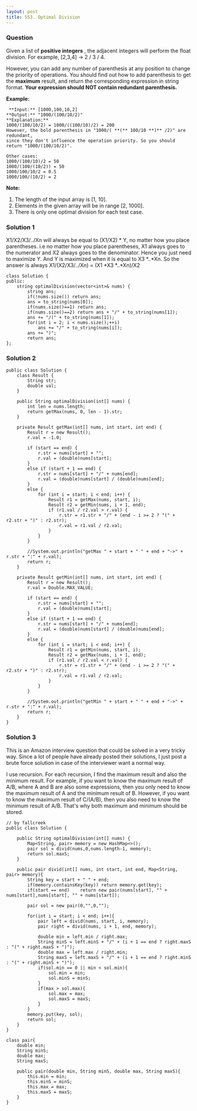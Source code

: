 ```yaml
---
layout: post
title: 553. Optimal Division
---
```

### Question
Given a list of **positive integers** , the adjacent integers will perform the
float division. For example, [2,3,4] -> 2 / 3 / 4.

However, you can add any number of parenthesis at any position to change the
priority of operations. You should find out how to add parenthesis to get the
**maximum** result, and return the corresponding expression in string format.
**Your expression should NOT contain redundant parenthesis.**

 **Example:**  

    
    
     **Input:** [1000,100,10,2]
    **Output:** "1000/(100/10/2)"
    **Explanation:**
    1000/(100/10/2) = 1000/((100/10)/2) = 200
    However, the bold parenthesis in "1000/( **(** 100/10 **)** /2)" are redundant,   
    since they don't influence the operation priority. So you should return "1000/(100/10/2)". 
    
    Other cases:
    1000/(100/10)/2 = 50
    1000/(100/(10/2)) = 50
    1000/100/10/2 = 0.5
    1000/100/(10/2) = 2
    

**Note:**

  1. The length of the input array is [1, 10].
  2. Elements in the given array will be in range [2, 1000].
  3. There is only one optimal division for each test case.

### Solution 1
X1/X2/X3/../Xn will always be equal to (X1/X2) * Y, no matter how you place
parentheses. i.e no matter how you place parentheses, X1 always goes to the
numerator and X2 always goes to the denominator. Hence you just need to
maximize Y. And Y is maximized when it is equal to X3 *..*Xn. So the answer is
always X1/(X2/X3/../Xn) = (X1 *X3 *..*Xn)/X2

    
    
    class Solution {
    public:
        string optimalDivision(vector<int>& nums) {
            string ans;
            if(!nums.size()) return ans;
            ans = to_string(nums[0]);
            if(nums.size()==1) return ans;
            if(nums.size()==2) return ans + "/" + to_string(nums[1]);
            ans += "/(" + to_string(nums[1]);
            for(int i = 2; i < nums.size();++i)
                ans += "/" + to_string(nums[i]);
            ans += ")";
            return ans;
    };
    


### Solution 2
    
    
    public class Solution {
        class Result {
            String str;
            double val;
        }
        
        public String optimalDivision(int[] nums) {
            int len = nums.length;
            return getMax(nums, 0, len - 1).str;
        }
        
        private Result getMax(int[] nums, int start, int end) {
            Result r = new Result();
            r.val = -1.0;
            
            if (start == end) {
                r.str = nums[start] + "";
                r.val = (double)nums[start];
            }
            else if (start + 1 == end) {
                r.str = nums[start] + "/" + nums[end];
                r.val = (double)nums[start] / (double)nums[end];
            }
            else {
                for (int i = start; i < end; i++) {
                    Result r1 = getMax(nums, start, i);
                    Result r2 = getMin(nums, i + 1, end);
                    if (r1.val / r2.val > r.val) {
                        r.str = r1.str + "/" + (end - i >= 2 ? "(" + r2.str + ")" : r2.str);
                        r.val = r1.val / r2.val;
                    }
                }
            }
            
            //System.out.println("getMax " + start + " " + end + "->" + r.str + ":" + r.val);
            return r;
        }
        
        private Result getMin(int[] nums, int start, int end) {
            Result r = new Result();
            r.val = Double.MAX_VALUE;
            
            if (start == end) {
                r.str = nums[start] + "";
                r.val = (double)nums[start];
            }
            else if (start + 1 == end) {
                r.str = nums[start] + "/" + nums[end];
                r.val = (double)nums[start] / (double)nums[end];
            }
            else {
                for (int i = start; i < end; i++) {
                    Result r1 = getMin(nums, start, i);
                    Result r2 = getMax(nums, i + 1, end);
                    if (r1.val / r2.val < r.val) {
                        r.str = r1.str + "/" + (end - i >= 2 ? "(" + r2.str + ")" : r2.str);
                        r.val = r1.val / r2.val;
                    }
                }
            }
            
            //System.out.println("getMin " + start + " " + end + "->" + r.str + ":" + r.val);
            return r;
        }
    }
    


### Solution 3
This is an Amazon interview question that could be solved in a very tricky
way. Since a lot of people have already posted their solutions, I just post a
brute force solution in case of the interviewer want a normal way.

I use recursion. For each recursion, I find the maximum result and also the
minimum result. For example, if you want to know the maximum result of A/B,
where A and B are also some expressions, then you only need to know the
maximum result of A and the minimum result of B. However, if you want to know
the maximum result of C/(A/B), then you also need to know the minimum result
of A/B. That's why both maximum and minimum should be stored.

    
    
    // by fallcreek
    public class Solution {
    
        public String optimalDivision(int[] nums) {
            Map<String, pair> memory = new HashMap<>();
            pair sol = divid(nums,0,nums.length-1, memory);
            return sol.maxS;
        }
        
        public pair divid(int[] nums, int start, int end, Map<String, pair> memory){
            String key = start + " " + end;
            if(memory.containsKey(key)) return memory.get(key);
            if(start == end)    return new pair(nums[start], "" + nums[start],nums[start], "" + nums[start]);
            
            pair sol = new pair(0,"",0,"");
            
            for(int i = start; i < end; i++){
                pair left = divid(nums, start, i, memory);
                pair right = divid(nums, i + 1, end, memory);
                
                double min = left.min / right.max;
                String minS = left.minS + "/" + (i + 1 == end ? right.maxS : "(" + right.maxS + ")"); 
                double max = left.max / right.min;
                String maxS = left.maxS + "/" + (i + 1 == end ? right.minS : "(" + right.minS + ")"); 
                if(sol.min == 0 || min < sol.min){
                    sol.min = min;
                    sol.minS = minS;
                }
                if(max > sol.max){
                    sol.max = max;
                    sol.maxS = maxS;
                }
            }
            memory.put(key, sol);
            return sol;
        }
    }
    
    class pair{
        double min;
        String minS;
        double max;
        String maxS;
        
        public pair(double min, String minS, double max, String maxS){
            this.min = min;
            this.minS = minS;
            this.max = max;
            this.maxS = maxS;
        }
    }
    



